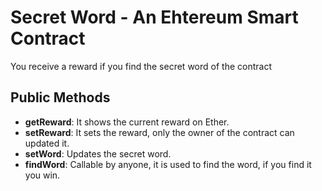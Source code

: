 # Secret Word - An Ehtereum Smart Contract

You receive a reward if you find the secret word of the contract

## Public Methods
- **getReward**: It shows the current reward on Ether.
- **setReward**: It sets the reward, only the owner of the contract can updated it.
- **setWord**: Updates the secret word.
- **findWord**: Callable by anyone, it is used to find the word, if you find it you win.